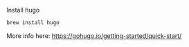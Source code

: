 Install hugo
```bash
brew install hugo
```

More info here:
https://gohugo.io/getting-started/quick-start/


